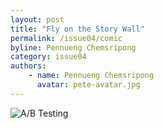 ```yaml
---
layout: post
title: "Fly on the Story Wall"
permalink: /issue04/comic
byline: Pennueng Chemsripong
category: issue04
authors:
    - name: Pennueng Chemsripong
      avatar: pete-avatar.jpg
---
```

![A/B Testing](/p2/images/comic/2.png)
